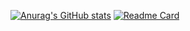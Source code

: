 [![Anurag's GitHub stats](https://github-readme-stats.vercel.app/api?username=MariiaS3&hide=prs&show_icons=true&theme=aura)](https://github.com/MariiaS3/MariiaS3)
[![Readme Card](https://github-readme-stats.vercel.app/api/pin/?username=MariiaS3&repo=github.com/MariiaS3/MariiaS3&theme=aura)](https://github.com/MariiaS3/MariiaS3)
